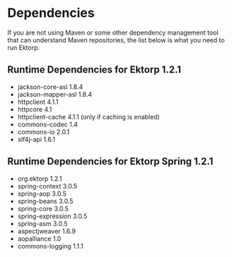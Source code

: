 Dependencies
============
If you are not using Maven or some other dependency management tool that can understand Maven repositories, the list below is what you need to run Ektorp.

Runtime Dependencies for Ektorp 1.2.1
-------------------------------------
* jackson-core-asl 1.8.4
* jackson-mapper-asl 1.8.4
* httpclient 4.1.1
* httpcore 4.1
* httpclient-cache 4.1.1 (only if caching is enabled)
* commons-codec 1.4
* commons-io 2.0.1
* slf4j-api 1.6.1

Runtime Dependencies for Ektorp Spring 1.2.1
--------------------------------------------
* org.ektorp 1.2.1
* spring-context 3.0.5
* spring-aop 3.0.5
* spring-beans 3.0.5
* spring-core 3.0.5
* spring-expression 3.0.5
* spring-asm 3.0.5
* aspectjweaver 1.6.9
* aopalliance 1.0
* commons-logging 1.1.1

